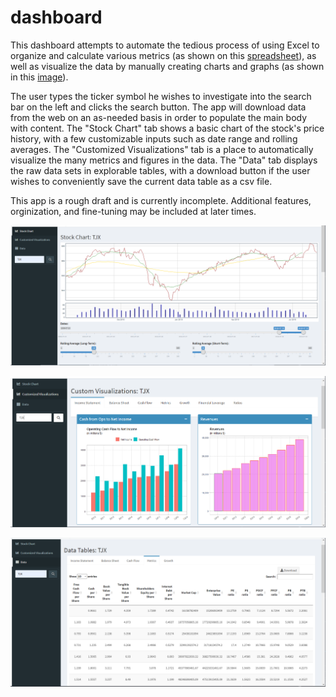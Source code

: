 # dashboard
This dashboard attempts to automate the tedious process of using Excel to organize and calculate various metrics (as shown on this [spreadsheet](../images/excel_sheet.jpg)), as well as visualize the data by manually creating charts and graphs (as shown in this [image](../images/excel_graphs.jpg)).

The user types the ticker symbol he wishes to investigate into the search bar on the left and clicks the search button. The app will download data from the web on an as-needed basis in order to populate the main body with content. The "Stock Chart" tab shows a basic chart of the stock's price history, with a few customizable inputs such as date range and rolling averages. The "Customized Visualizations" tab is a place to automatically visualize the many metrics and figures in the data. The "Data" tab displays the raw data sets in explorable tables, with a download button if the user wishes to conveniently save the current data table as a csv file. 

This app is a rough draft and is currently incomplete. Additional features, orginization, and fine-tuning may be included at later times.


![Dashboard screenshot: "Stock Chart"](../images/dashboard_stockchart.PNG)


![Dashboard screenshot: "Customized Visualizations"](../images/dashboard_custom_visuals.PNG)


![Dashboard screenshot: "Data"](../images/dashboard_data.PNG)

